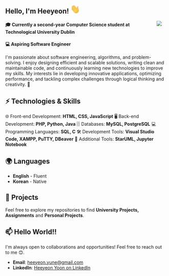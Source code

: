 <h2> Hello, I'm Heeyeon! <img src="https://raw.githubusercontent.com/ABSphreak/ABSphreak/master/gifs/Hi.gif" width="30px"></h2>

<img align='right' src="https://media.giphy.com/media/WUlplcMpOCEmTGBtBW/giphy.gif" width="30"> 

#### 🎓 Currently a second-year Computer Science student at Technological University Dublin  
#### 💻 Aspiring Software Engineer


I'm passionate about software engineering, algorithms, and problem-solving. I enjoy designing efficient and scalable solutions, writing clean and maintainable code, and continuously learning new technologies to improve my skills. My interests lie in developing innovative applications, optimizing performance, and tackling complex challenges through logical thinking and creativity. 🚀



## ⚡ Technologies & Skills
🌐 Front-end Development: **HTML, CSS, JavaScript**
🖥️ Back-end Development: **PHP, Python, Java**
🗄️ Databases: **MySQL, PostgreSQL**
💻 Programming Languages: **SQL, C**
🛠️ Development Tools: **Visual Studio Code, XAMPP, PuTTY, DBeaver**
🔧 Additional Tools: **StarUML, Jupyter Notebook**


## 🌍 Languages
- **English** - Fluent
- **Korean** - Native


## 📂 Projects
Feel free to explore my repositories to find **University Projects, Assignments** and **Personal Projects**.


## 📫 Hello World!!  
I'm always open to collaborations and opportunities! Feel free to reach out to me 😊. 

- **Email**: [heeyeon.yune@gmail.com](mailto:heeyeon.yune@gmail.com)  
- **LinkedIn**: [Heeyeon Yoon on LinkedIn](https://www.linkedin.com/in/heeyeon-yoon-47b169264/)  
